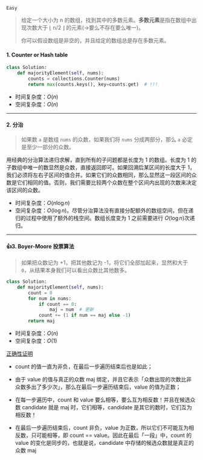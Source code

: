 `Easy`

> 给定一个大小为 n 的数组，找到其中的多数元素。**多数元素**是指在数组中出现次数大于 ⌊ n/2 ⌋ 的元素($\to$要么不存在要么唯一)。
>
> 你可以假设数组是非空的，并且给定的数组总是存在多数元素。
>

#### 1. Counter or Hash table

```python
class Solution:
    def majorityElement(self, nums):
        counts = collections.Counter(nums)
        return max(counts.keys(), key=counts.get)  # !!!
```

- 时间复杂度：$O(n)$
- 空间复杂度：$O(n)$

---

#### 2. 分治

>  如果数 `a` 是数组 `nums` 的众数，如果我们将 `nums` 分成两部分，那么 `a` 必定是至少一部分的众数。

用经典的分治算法递归求解，直到所有的子问题都是长度为 1 的数组。长度为 1 的子数组中唯一的数显然是众数，直接返回即可。如果回溯后某区间的长度大于 1，我们必须将左右子区间的值合并。如果它们的众数相同，那么显然这一段区间的众数是它们相同的值。否则，我们需要比较两个众数在整个区间内出现的次数来决定该区间的众数。

- 时间复杂度：$O(n\log n)$
- 空间复杂度：$O(\log n)$。尽管分治算法没有直接分配额外的数组空间，但在递归的过程中使用了额外的栈空间。数组长度变为 1 之前需要进行 $O(\log n)$次递归。

---

#### :+1:3. Boyer-Moore 投票算法

> 如果把众数记为 +1，把其他数记为 -1，将它们全部加起来，显然和大于 `0`，从结果本身我们可以看出众数比其他数多。

```python
class Solution:
    def majorityElement(self, nums):
        count = 0
        for num in nums:
            if count == 0:
                maj = num  # 更新
            count += (1 if num == maj else -1)
        return maj
```

- 时间复杂度：$O(n)$
- 空间复杂度：$O(1)$

[正确性证明]() 

-  count 的值一直为非负，在最后一步遍历结束后也是如此；

- 由于 value 的值与真正的众数 maj 绑定，并且它表示「众数出现的次数比非众数多出了多少次」，那么在最后一步遍历结束后，value 的值为正数；

- 在每一步遍历中，count 和 value 要么相等，要么互为相反数！并且在候选众数 candidate 就是 maj 时，它们相等，candidate 是其它的数时，它们互为相反数！

- 在最后一步遍历结束后，count 非负，value 为正数，所以它们不可能互为相反数，只可能相等，即 count == value。因此在最后「一段」中，count 的 value 的变化是同步的，也就是说，candidate 中存储的候选众数就是真正的众数 maj

    